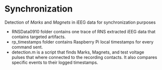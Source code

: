 # Synchronization

Detection of *Marks* and *Magnets* in iEEG data for synchronization purposes

- RNSData0910 folder contains one trace of RNS extracted iEEG data that contains targeted artifacts.
- rp_timestamps folder contains Raspberry Pi local timestamps for every command sent.
- detection.m is a script that finds Marks, Magnets, and test voltage pulses that where connected to the recording contacts. It also compares specific events to their logged timestamps.

